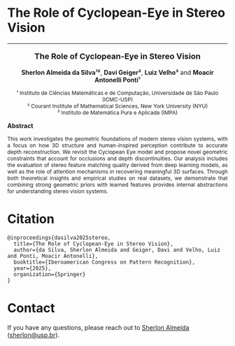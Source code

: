 # The Role of Cyclopean-Eye in Stereo Vision
---

<p align="center" style="font-size:18px">
  <b><span>The Role of Cyclopean-Eye in Stereo Vision</span></b>
</p>

<p align="center" style="font-size:14px">
  <b><span>Sherlon Almeida da Silva¹²</span></b>,
  <b><span>Davi Geiger²</span></b>,
  <b><span>Luiz Velho³</span></b> and
  <b><span>Moacir Antonelli Ponti¹</span></b>
</p>

<p align="center" style="font-size:12px">
  ¹ Instituto de Ciências Matemáticas e de Computação, Universidade de São Paulo (ICMC-USP) <br>
  ² Courant Institute of Mathematical Sciences, New York University (NYU) <br>
  ³ Instituto de Matemática Pura e Aplicada (IMPA)
</p>

**Abstract**
<p align="justify" style="font-size:12px">
This work investigates the geometric foundations of modern stereo vision systems, with a focus on how 3D structure and human-inspired perception contribute to accurate depth reconstruction. We revisit the Cyclopean Eye model and propose novel geometric constraints that account for occlusions and depth discontinuities. Our analysis includes the evaluation of stereo feature matching quality derived from deep learning models, as well as the role of attention mechanisms in recovering meaningful 3D surfaces. Through both theoretical insights and empirical studies on real datasets, we demonstrate that combining strong geometric priors with learned features provides internal abstractions for understanding stereo vision systems.
</p>

<!-- ![Occlusions](docs/assets/FeatureCorrelation-occlusions-1x4.png) -->


# Citation
```
@inproceedings{dasilva2025stereo,
  title={The Role of Cyclopean-Eye in Stereo Vision},
  author={da Silva, Sherlon Almeida and Geiger, Davi and Velho, Luiz and Ponti, Moacir Antonelli},
  booktitle={Iberoamerican Congress on Pattern Recognition},
  year={2025},
  organization={Springer}
}
```

# Contact
If you have any questions, please reach out to [Sherlon Almeida](https://scholar.google.com.br/citations?user=boFxo4gAAAAJ&hl) (sherlon@usp.br).